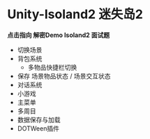 # Unity-Isoland2 迷失岛2
**点击指向 解密Demo Isoland2 面试题**

- 切换场景
- 背包系统
  - 多物品快捷栏切换
- 保存 场景物品状态 / 场景交互状态
- 对话系统
- 小游戏
- 主菜单
- 多周目
- 数据保存与加载
- DOTWeen插件

